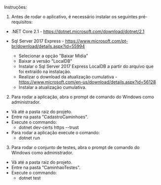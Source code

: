 Instruções:

1) Antes de rodar o aplicativo, é necessário instalar os seguintes pré-requisitos:
  - .NET Core 2.1 - https://dotnet.microsoft.com/download/dotnet/2.1
  
  - Sql Server 2017 Express - https://www.microsoft.com/pt-br/download/details.aspx?id=55994
    * Selecionar a opção "Baixar Mídia"
    * Baixar a versão "LocalDB"
    * Instalar o Sql Server 2017 Express LocalDB a partir do arquivo que foi extraído na instalação.
    * Realizar o download da atualização cumulativa - https://www.microsoft.com/en-us/download/details.aspx?id=56128
    * Instalar a atualização cumulativa.
    
2) Para rodar a aplicação, abra o prompt de comando do Windows como administrador.
  - Vá até a pasta raiz do projeto.
  - Entre na pasta "CadastroCaminhoes".
  - Execute o commando:
    - dotnet dev-certs https --trust
  - Para rodar a aplicação execute o comando:
    - dotnet run
  
3) Para rodar o conjunto de testes, abra o prompt de comando do Windows como administrador.
  - Vá até a pasta raiz do projeto.
  - Entre na pasta "CaminhaoTestes".
  - Execute o commando:
    - dotnet test

